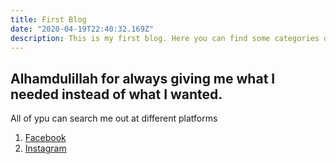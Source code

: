 ```yaml
---
title: First Blog
date: "2020-04-19T22:40:32.169Z"
description: This is my first blog. Here you can find some categories of blogs like Islamic Theories, Social Activities etc.
---
```


## Alhamdulillah for always giving me what I needed instead of what I wanted.

All of ypu can search me out at different platforms
1. [Facebook](https://www.facebook.com/hafizj1125)
2. [Instagram](https://www.instagram.com/chachuj1125/)

